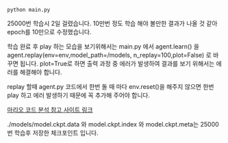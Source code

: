 `python main.py`

25000번 학습시 2일 걸렸습니다.
10만번 정도 학습 해야 볼만한 결과가 나올 것 같아 epoch를 10만으로 수정했습니다.

학습 완료 후 play 하는 모습을 보기위해서는 main.py 에서 agent.learn() 을 agent.replay(env=env,model_path=/models, n_replay=100,plot=False) 로 바꾸면 됩니다. plot=True로 하면 출력 과정 중 에러가 발생하여
결과를 보기 위해서는 에러를 해결해야 합니다.

replay 할때 agent.py 코드에서 한번 돌 때 마다 env.reset()을 해주지 않으면 한번 play 하고 에러 발생하기 때문에 꼭 추가해 주어야 합니다.

[마리오 코드 분석 참고 사이트 링크](https://sunghan-kim.github.io/ml/3min-dl-ch12/#1231-%ED%95%84%EC%9A%94%ED%95%9C-%EB%AA%A8%EB%93%88-import)

./models/model.ckpt.data 와 model.ckpt.index 와 model.ckpt.meta는 25000번 학습후 저장한 체크포인트 입니다.
